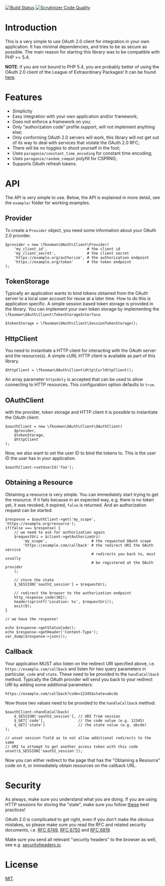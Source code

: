 [![Build Status](https://travis-ci.org/fkooman/php-oauth2-client.svg?branch=master)](https://travis-ci.org/fkooman/php-oauth2-client)
[![Scrutinizer Code Quality](https://scrutinizer-ci.com/g/fkooman/php-oauth2-client/badges/quality-score.png?b=master)](https://scrutinizer-ci.com/g/fkooman/php-oauth2-client/?branch=master)

# Introduction
This is a very simple to use OAuth 2.0 client for integration in your own 
application. It has minimal dependencies, and tries to be as secure as 
possible. The main reason for starting this library was to be compatible with 
PHP >= 5.4.

**NOTE**: if you are not bound to PHP 5.4, you are probably better of using the 
OAuth 2.0 client of the League of Extraordinary Packages! It can be found 
[here](http://oauth2-client.thephpleague.com/).

# Features

- Simplicity
- Easy integration with your own application and/or framework;
- Does not enforce a framework on you;
- Only "authorization code" profile support, will not implement anything else;
- Only conforming OAuth 2.0 servers will work, this library will not get out of 
  its way to deal with services that violate the OAuth 2.0 RFC;
- There will be no toggles to shoot yourself in the foot;
- Uses `paragonie/constant_time_encoding` for constant time encoding;
- Uses `paragonie/random_compat` polyfill for CSPRNG;
- Supports OAuth refresh tokens.

# API

The API is very simple to use. Below, the API is explained in more detail, see
the `example/` folder for working examples.

## Provider 

To create a `Provider` object, you need some information about your OAuth 2.0 
provider.

    $provider = new \fkooman\OAuth\Client\Provider(
        'my_client_id',                  # the client id
        'my_client_secret',              # the client secret
        'https://example.org/authorize', # the authorization endpoint
        'https://example.org/token'      # the token endpoint
    );

## TokenStorage

Typically an application wants to bind tokens obtained from the OAuth server to
a local user account for reuse at a later time. How to do this is application 
specific. A simple session based token storage is provided in the library. You
can implement your own token storage by implementing the 
`\fkooman\OAuth\Client\TokenStorageInterface`.

    $tokenStorage = \fkooman\OAuth\Client\SessionTokenStorage();

## HttpClient

You need to instantiate a HTTP client for interacting with the OAuth server and
the resource(s). A simple cURL HTTP client is available as part of this 
library.

    $httpClient = \fkooman\OAuth\Client\Http\CurlHttpClient();

An array parameter `httpsOnly` is accepted that can be used to allow connecting
to HTTP resources. This configuration option defaults to `true`.

## OAuthClient

with the provider, token storage and HTTP client it is possible to instantiate
the OAuth client:

    $oauthClient = new \fkooman\OAuth\Client\OAuthClient(
        $provider,
        $tokenStorage,
        $httpClient
    );

Now, we also want to set the user ID to bind the tokens to. This is the user ID
the user has in *your* application.

    $oauthClient->setUserId('foo');

## Obtaining a Resource

Obtaining a resource is very simple. You can immediately start trying to get
the resource. If it fails because in an expected way, e.g. there is no token 
yet, it was revoked, it expired, `false` is returned. And an authorization 
request can be started.

    $response = $oauthClient->get('my_scope', 'https://example.org/resource');
    if(false === $response) {
        // we need to ask for authorization again
        $requestUri = $client->getAuthorizeUri(
            'my_scope',                    # the requested OAuth scope
            'https://example.com/callback' # the redirect URI the OAuth service
                                           # redirects you back to, must usually
                                           # be registered at the OAuth provider
        );

        // store the state
        $_SESSION['oauth2_session'] = $requestUri;
        
        // redirect the browser to the authorization endpoint
        http_response_code(302);
        header(sprintf('Location: %s', $requestUri));
        exit(0);
    }

    // we have the response!

    echo $response->getStatusCode();
    echo $response->getHeader('Content-Type');
    var_dump($response->json());

## Callback

Your application MUST also listen on the redirect URI specified above, i.e. 
`https://example.com/callback` and listen for two query parameters in 
particular, `code` and `state`. These need to be provided to the 
`handleCallback` method. Typically the OAuth provider will send you back to 
your redirect URI by adding some additional parameters:

    https://example.com/callback?code=12345&state=abcde

Now those two values need to be provided to the `handleCallback` method:

    $oauthClient->handleCallback(
        $_SESSION['oauth2_session'], // URI from session
        $_GET['code'],               // the code value (e.g. 12345)
        $_GET['state']               // the state value (e.g. abcde)
    );

    // unset session field as to not allow additional redirects to the same 
    // URI to attempt to get another access token with this code
    unset($_SESSION['oauth2_session']);

Now you can either redirect to the page that has the "Obtaining a Resource" 
code on it, or immediately obtain resources on the callback URL.

# Security

As always, make sure you understand what you are doing. If you are using HTTP 
sessions for storing the "state", make sure you follow 
[these](https://paragonie.com/blog/2015/04/fast-track-safe-and-secure-php-sessions) 
best practices!

OAuth 2.0 is complicated to get right, even if you don't make the obvious 
mistakes, so please make sure you read the RFC and related security documents,
i.e. [RFC 6749](https://tools.ietf.org/html/rfc6749), 
[RFC 6750](https://tools.ietf.org/html/rfc6750) and 
[RFC 6819](https://tools.ietf.org/html/rfc6819).

Make sure you send all relevant "security headers" to the browser as well, see 
e.g. [securityheaders.io](https://securityheaders.io/).

# License

[MIT](LICENSE).
